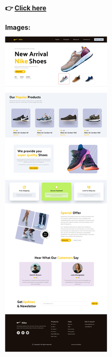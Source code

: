 ## 👉 [Click here](https://lourduradjou.github.io/Nike-sneaker-showcase/)

## Images:

![demo image for the AI summarization webapp](src/assets/images/Nike-webapp.jpeg)

